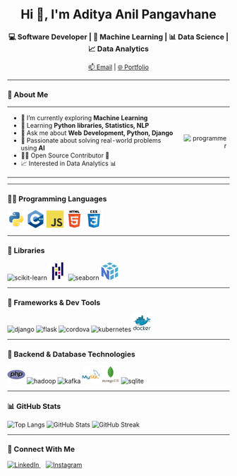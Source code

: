 <h1 align="center">Hi 👋, I'm Aditya Anil Pangavhane</h1>
<h3 align="center">💻 Software Developer | 🤖 Machine Learning | 📊 Data Science | 📈 Data Analytics</h3>

<p align="center">
  <a href="mailto:adityapangavhane18@gmail.com">📫 Email</a> |
  <a href="https://your-portfolio-link.com" target="_blank">🌐 Portfolio</a>
</p>

---

### 🚀 About Me

<table>
<tr>
<td>

- 🔭 I’m currently exploring **Machine Learning**
- 🌱 Learning **Python libraries, Statistics, NLP**
- 💬 Ask me about **Web Development, Python, Django**
- 🎯 Passionate about solving real-world problems using **AI**
- 🧑‍💻 Open Source Contributor 🤝
- 📈 Interested in Data Analytics 📊

</td>
<td align="right">
  <img src="https://cdn.dribbble.com/users/1162077/screenshots/3848914/programmer.gif" alt="programmer" width="300"/>
</td>
</tr>
</table>

---

### 🧑‍💻 Programming Languages

<p align="left">
  <img src="https://raw.githubusercontent.com/devicons/devicon/master/icons/python/python-original.svg" alt="python" width="40"/>
  <img src="https://raw.githubusercontent.com/devicons/devicon/master/icons/cplusplus/cplusplus-original.svg" alt="cplusplus" width="40"/>
  <img src="https://raw.githubusercontent.com/devicons/devicon/master/icons/javascript/javascript-original.svg" alt="javascript" width="40"/>
  <img src="https://raw.githubusercontent.com/devicons/devicon/master/icons/html5/html5-original-wordmark.svg" alt="html5" width="40"/>
  <img src="https://raw.githubusercontent.com/devicons/devicon/master/icons/css3/css3-original-wordmark.svg" alt="css3" width="40"/>
</p>

---

### 🤖 Libraries

<p align="left">
  <img src="https://upload.wikimedia.org/wikipedia/commons/0/05/Scikit_learn_logo_small.svg" alt="scikit-learn" width="40"/>
  <img src="https://raw.githubusercontent.com/devicons/devicon/master/icons/pandas/pandas-original.svg" alt="pandas" width="40"/>
  <img src="https://seaborn.pydata.org/_images/logo-mark-lightbg.svg" alt="seaborn" width="40"/>
  <img src="https://raw.githubusercontent.com/devicons/devicon/master/icons/numpy/numpy-original.svg" alt="numpy" width="40"/>
</p>

---

### 🧱 Frameworks & Dev Tools

<p align="left">
  <img src="https://cdn.worldvectorlogo.com/logos/django.svg" alt="django" width="40"/>
  <img src="https://cdn.jsdelivr.net/gh/devicons/devicon/icons/flask/flask-original.svg" alt="flask" width="40"/>
  <img src="https://www.vectorlogo.zone/logos/apache_cordova/apache_cordova-icon.svg" alt="cordova" width="40"/>
  <img src="https://www.vectorlogo.zone/logos/kubernetes/kubernetes-icon.svg" alt="kubernetes" width="40"/>
  <img src="https://raw.githubusercontent.com/devicons/devicon/master/icons/docker/docker-original-wordmark.svg" alt="docker" width="40"/>
</p>

---

### 💾 Backend & Database Technologies

<p align="left">
  <img src="https://raw.githubusercontent.com/devicons/devicon/master/icons/php/php-original.svg" alt="php" width="40"/>
  <img src="https://www.vectorlogo.zone/logos/apache_hadoop/apache_hadoop-icon.svg" alt="hadoop" width="40"/>
  <img src="https://www.vectorlogo.zone/logos/apache_kafka/apache_kafka-icon.svg" alt="kafka" width="40"/>
  <img src="https://raw.githubusercontent.com/devicons/devicon/master/icons/mysql/mysql-original-wordmark.svg" alt="mysql" width="40"/>
  <img src="https://raw.githubusercontent.com/devicons/devicon/master/icons/mongodb/mongodb-original-wordmark.svg" alt="mongodb" width="40"/>
  <img src="https://www.vectorlogo.zone/logos/sqlite/sqlite-icon.svg" alt="sqlite" width="40"/>
</p>

---

### 📊 GitHub Stats

<p align="left">
  <img src="https://github-readme-stats.vercel.app/api/top-langs/?username=adityapangavhane18&layout=compact&theme=radical" alt="Top Langs"/>
  <img src="https://github-readme-stats.vercel.app/api?username=adityapangavhane18&show_icons=true&theme=radical" alt="GitHub Stats"/>
  <img src="https://github-readme-streak-stats.herokuapp.com/?user=adityapangavhane18&theme=radical" alt="GitHub Streak"/>
</p>

---

### 🔗 Connect With Me

<p align="left">
  <a href="https://linkedin.com/in/aditya-pangavhane-803481217" target="_blank">
    <img src="https://cdn.jsdelivr.net/gh/devicons/devicon/icons/linkedin/linkedin-original.svg" alt="LinkedIn" width="40"/>
  </a>
  &nbsp;&nbsp;
  <a href="https://instagram.com/aditya_pangavhane" target="_blank">
    <img src="https://cdn-icons-png.flaticon.com/512/174/174855.png" alt="Instagram" width="40"/>
  </a>
</p>
